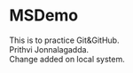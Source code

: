 # MSDemo
This is to practice Git&amp;GitHub.
<br>
Prithvi Jonnalagadda.
<br>
Change added on local system.

